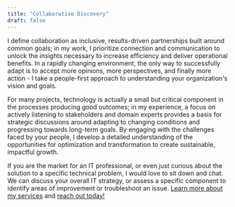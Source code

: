 ```yaml
---
title: "Collaborative Discovery"
draft: false
---
```


I define collaboration as inclusive, results-driven partnerships built around common goals; in my work, I prioritize connection and communication to unlock the insights necessary to increase efficiency and deliver operational benefits.
In a rapidly changing environment, the only way to successfully adapt is to accept more opinions, more perspectives, and finally more action - I take a people-first approach to understanding your organization's vision and goals.

For many projects, technology is actually a small but critical component in the processes producing good outcomes; in my experience, a focus on actively listening to stakeholders and domain experts provides a basis for strategic discussions around adapting to changing conditions and progressing towards long-term goals.
By engaging with the challenges faced by your people, I develop a detailed understanding of the opportunities for optimization and transformation to create sustainable, impactful growth.

If you are the market for an IT professional, or even just curious about the solution to a specific technical problem, I would love to sit down and chat.
We can discuss your overall IT strategy, or assess a specific component to identify areas of improvement or troubleshoot an issue. [Learn more about my services](/about/services) and [reach out today!](/contact)
